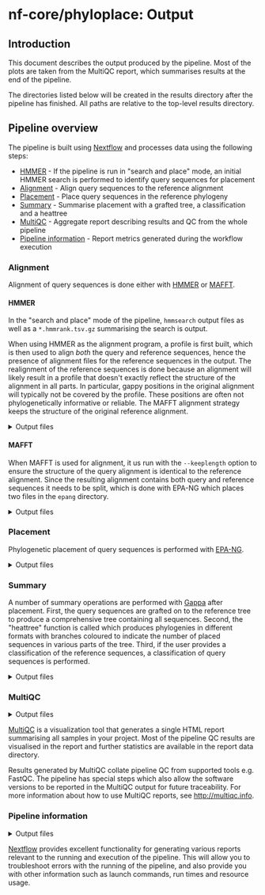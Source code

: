 # nf-core/phyloplace: Output

## Introduction

This document describes the output produced by the pipeline. Most of the plots are taken from the MultiQC report, which summarises results at the end of the pipeline.

The directories listed below will be created in the results directory after the pipeline has finished. All paths are relative to the top-level results directory.

## Pipeline overview

The pipeline is built using [Nextflow](https://www.nextflow.io/) and processes data using the following steps:

- [HMMER](#hmmer) - If the pipeline is run in "search and place" mode, an initial HMMER search is performed to identify query sequences for placement
- [Alignment](#alignment) - Align query sequences to the reference alignment
- [Placement](#placement) - Place query sequences in the reference phylogeny
- [Summary](#summary) - Summarise placement with a grafted tree, a classification and a heattree
- [MultiQC](#multiqc) - Aggregate report describing results and QC from the whole pipeline
- [Pipeline information](#pipeline-information) - Report metrics generated during the workflow execution

### Alignment

Alignment of query sequences is done either with [HMMER](http://hmmer.org/) or [MAFFT](https://mafft.cbrc.jp/alignment/software/).

#### HMMER

In the "search and place" mode of the pipeline, `hmmsearch` output files as well as a `*.hmmrank.tsv.gz` summarising the search is output.

When using HMMER as the alignment program, a profile is first built, which is then used to align _both_ the query and reference sequences, hence the presence of alignment files for the reference sequences in the output.
The realignment of the reference sequences is done because an alignment will likely result in a profile that doesn't exactly reflect the structure of the alignment in all parts.
In particular, gappy positions in the original alignment will typically not be covered by the profile.
These positions are often not phylogenetically informative or reliable.
The MAFFT alignment strategy keeps the structure of the original reference alignment.

<details markdown="1">
<summary>Output files</summary>

- `hmmer/`
  - `*.query.hmmalign.sthlm.gz`: Query sequences aligned to reference HMM, in [Stockholm format](https://sonnhammer.sbc.su.se/Stockholm.html).
  - `*.query.hmmalign.masked.sthlm.gz`: Masked query sequence alignment, in Stockholm format.
  - `*.query.hmmalign.masked.afa.gz`: Masked query sequence alignment, in Fasta format.
  - `*.ref.hmmalign.sthlm.gz`: Reference sequences aligned to reference HMM, in [Stockholm format](https://sonnhammer.sbc.su.se/Stockholm.html).
  - `*.ref.hmmalign.masked.sthlm.gz`: Masked query sequence alignment, in Stockholm format.
  - `*.ref.hmmalign.masked.afa.gz`: Masked query sequence alignment, in Fasta format.
  - `*.ref.hmmbuild.txt`: Log from HMM profile build.
  - `*.ref.hmm.gz`: HMM profile made from the reference alignment, if not provided using the `hmmfile` parameter.
  - `*.ref.unaligned.afa.gz`: "Unaligned", i.e. without gap characters, reference sequences in Fasta format.
  - `*.tbl.gz`: Table format (`-tblout`) results for individual `hmmsearch` runs in "search and place" mode
  - `*.tbl.gz`: Standard, human-readable, format results for individual `hmmsearch` runs in "search and place" mode
  - `*.hmmrank.tsv.gz`: Summarised `hmmsearch` results

</details>

#### MAFFT

When MAFFT is used for alignment, it us run with the `--keeplength` option to ensure the structure of the query alignment is identical to the reference alignment.
Since the resulting alignment contains both query and reference sequences it needs to be split, which is done with EPA-NG which places two files in the `epang` directory.

<details markdown="1">
<summary>Output files</summary>

- `mafft/`
  - `*.fas`: Full alignment, containing both reference and query sequences.
- `epang/`
  - `*.query.fasta.gz`: Aligned query sequences in Fasta format.
  - `*.reference.fasta.gz`: Aligned query sequences in Fasta format.

</details>

### Placement

Phylogenetic placement of query sequences is performed with [EPA-NG](https://github.com/Pbdas/epa-ng).

<details markdown="1">
<summary>Output files</summary>

- `epang/`
  - `*.epa_info.log`: Log file from phylogenetic placement with EPA-NG.
  - `*.epa_result.jplace.gz`: Main result file from EPA-NG in jplace format.

</details>

### Summary

A number of summary operations are performed with [Gappa](https://github.com/lczech/gappa) after placement.
First, the query sequences are grafted on to the reference tree to produce a comprehensive tree containing all sequences.
Second, the "heattree" function is called which produces phylogenies in different formats with branches coloured to indicate the number of placed sequences in various parts of the tree.
Third, if the user provides a classification of the reference sequences, a classification of query sequences is performed.

<details markdown="1">
<summary>Output files</summary>

- `gappa/`
  - `*.graft.*.newick`: Full phylogeny with query sequences grafted on to the reference phylogeny.
  - `*.heattree.*`: Files from calling `gappa examine heattree`, see [Gappa documentation](https://github.com/Pbdas/epa-ng/blob/master/README.md) for details.
  - `*.taxonomy.*`: Classification files from calling `gappa examine examinassign`, see [Gappa documentation](https://github.com/Pbdas/epa-ng/blob/master/README.md) for details.

</details>

### MultiQC

<details markdown="1">
<summary>Output files</summary>

- `multiqc/`
  - `multiqc_report.html`: a standalone HTML file that can be viewed in your web browser.
  - `multiqc_data/`: directory containing parsed statistics from the different tools used in the pipeline.
  - `multiqc_plots/`: directory containing static images from the report in various formats.

</details>

[MultiQC](http://multiqc.info) is a visualization tool that generates a single HTML report summarising all samples in your project. Most of the pipeline QC results are visualised in the report and further statistics are available in the report data directory.

Results generated by MultiQC collate pipeline QC from supported tools e.g. FastQC. The pipeline has special steps which also allow the software versions to be reported in the MultiQC output for future traceability. For more information about how to use MultiQC reports, see <http://multiqc.info>.

### Pipeline information

<details markdown="1">
<summary>Output files</summary>

- `pipeline_info/`
  - Reports generated by Nextflow: `execution_report.html`, `execution_timeline.html`, `execution_trace.txt` and `pipeline_dag.dot`/`pipeline_dag.svg`.
  - Reports generated by the pipeline: `pipeline_report.html`, `pipeline_report.txt` and `software_versions.yml`. The `pipeline_report*` files will only be present if the `--email` / `--email_on_fail` parameter's are used when running the pipeline.
  - Reformatted samplesheet files used as input to the pipeline: `samplesheet.valid.csv`.
  - Parameters used by the pipeline run: `params.json`.

</details>

[Nextflow](https://www.nextflow.io/docs/latest/tracing.html) provides excellent functionality for generating various reports relevant to the running and execution of the pipeline. This will allow you to troubleshoot errors with the running of the pipeline, and also provide you with other information such as launch commands, run times and resource usage.
